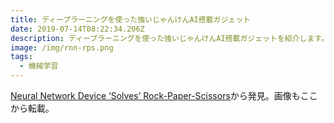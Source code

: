 ```yaml
---
title: ディープラーニングを使った強いじゃんけんAI搭載ガジェット
date: 2019-07-14T08:22:34.206Z
description: ディープラーニングを使った強いじゃんけんAI搭載ガジェットを紹介します。
image: /img/rnn-rps.png
tags:
  - 機械学習
---
```

[Neural Network Device ‘Solves’ Rock-Paper-Scissors](https://blog.hackster.io/neural-network-device-solves-rock-paper-scissors-e37cabafd69)から発見。画像もここから転載。
